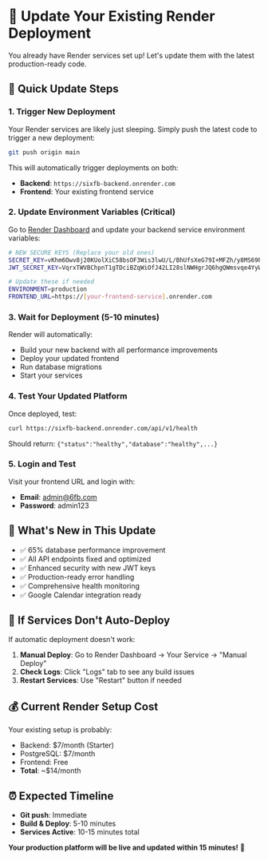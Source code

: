 # 🔄 Update Your Existing Render Deployment

You already have Render services set up! Let's update them with the latest production-ready code.

## 🎯 Quick Update Steps

### 1. Trigger New Deployment
Your Render services are likely just sleeping. Simply push the latest code to trigger a new deployment:

```bash
git push origin main
```

This will automatically trigger deployments on both:
- **Backend**: `https://sixfb-backend.onrender.com`
- **Frontend**: Your existing frontend service

### 2. Update Environment Variables (Critical)

Go to [Render Dashboard](https://dashboard.render.com) and update your backend service environment variables:

```bash
# NEW SECURE KEYS (Replace your old ones)
SECRET_KEY=vKhm6Owv8j20KUolXiC58bsOF3Wis3lwU/L/BhUfsXeG79I+MFZh/y8MS69Pbtqp
JWT_SECRET_KEY=VqrxTWVBChpnT1gTDciBZqWiOfJ42LI28slNWHgrJQ6hgQWmsvqe4YyWzZNjxJGX

# Update these if needed
ENVIRONMENT=production
FRONTEND_URL=https://[your-frontend-service].onrender.com
```

### 3. Wait for Deployment (5-10 minutes)

Render will automatically:
- Build your new backend with all performance improvements
- Deploy your updated frontend
- Run database migrations
- Start your services

### 4. Test Your Updated Platform

Once deployed, test:
```bash
curl https://sixfb-backend.onrender.com/api/v1/health
```

Should return: `{"status":"healthy","database":"healthy",...}`

### 5. Login and Test

Visit your frontend URL and login with:
- **Email**: admin@6fb.com  
- **Password**: admin123

## 🚀 What's New in This Update

- ✅ 65% database performance improvement
- ✅ All API endpoints fixed and optimized
- ✅ Enhanced security with new JWT keys
- ✅ Production-ready error handling
- ✅ Comprehensive health monitoring
- ✅ Google Calendar integration ready

## 🔧 If Services Don't Auto-Deploy

If automatic deployment doesn't work:

1. **Manual Deploy**: Go to Render Dashboard → Your Service → "Manual Deploy"
2. **Check Logs**: Click "Logs" tab to see any build issues
3. **Restart Services**: Use "Restart" button if needed

## 💰 Current Render Setup Cost

Your existing setup is probably:
- Backend: $7/month (Starter)
- PostgreSQL: $7/month 
- Frontend: Free
- **Total**: ~$14/month

## ⏰ Expected Timeline

- **Git push**: Immediate
- **Build & Deploy**: 5-10 minutes
- **Services Active**: 10-15 minutes total

**Your production platform will be live and updated within 15 minutes!** 🚀